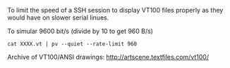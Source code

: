 To limit the speed of a SSH session to display VT100 files properly as they would have on slower serial linues.

To simular 9600 bit/s (divide by 10 to get 960 B/s)

`cat XXXX.vt | pv --quiet --rate-limit 960`


Archive of VT100/ANSI drawings: http://artscene.textfiles.com/vt100/
